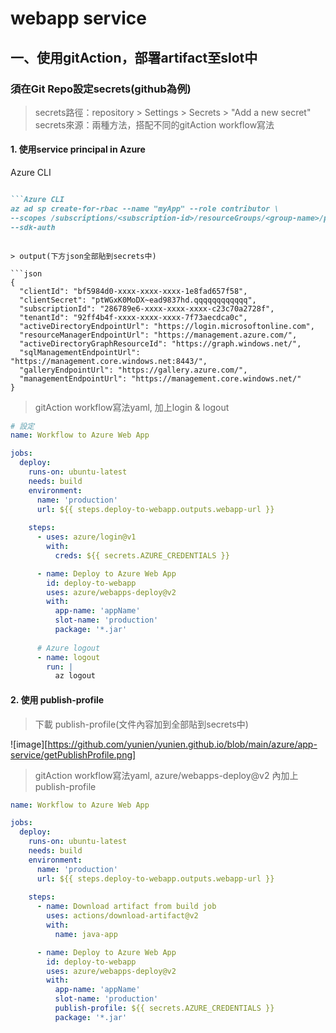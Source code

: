 # webapp service

## 一、使用gitAction，部署artifact至slot中
### 須在Git Repo設定secrets(github為例)
> secrets路徑：repository > Settings > Secrets > "Add a new secret"
> secrets來源：兩種方法，搭配不同的gitAction workflow寫法

#### 1. 使用service principal in Azure
Azure CLI
```markdown

```Azure CLI
az ad sp create-for-rbac --name "myApp" --role contributor \
--scopes /subscriptions/<subscription-id>/resourceGroups/<group-name>/providers/Microsoft.Web/sites/<app-name> \
--sdk-auth
```
```

> output(下方json全部貼到secrets中)

```json
{
  "clientId": "bf5984d0-xxxx-xxxx-xxxx-1e8fad657f58",
  "clientSecret": "ptWGxK0MoDX~ead9837hd.qqqqqqqqqqqq",
  "subscriptionId": "286789e6-xxxx-xxxx-xxxx-c23c70a2728f",
  "tenantId": "92ff4b4f-xxxx-xxxx-xxxx-7f73aecdca0c",
  "activeDirectoryEndpointUrl": "https://login.microsoftonline.com",
  "resourceManagerEndpointUrl": "https://management.azure.com/",
  "activeDirectoryGraphResourceId": "https://graph.windows.net/",
  "sqlManagementEndpointUrl": "https://management.core.windows.net:8443/",
  "galleryEndpointUrl": "https://gallery.azure.com/",
  "managementEndpointUrl": "https://management.core.windows.net/"
}
```
> gitAction workflow寫法yaml, 加上login & logout
```yaml
# 設定
name: Workflow to Azure Web App

jobs:
  deploy:
    runs-on: ubuntu-latest
    needs: build
    environment:
      name: 'production'
      url: ${{ steps.deploy-to-webapp.outputs.webapp-url }}
    
    steps:
      - uses: azure/login@v1
        with:
          creds: ${{ secrets.AZURE_CREDENTIALS }}

      - name: Deploy to Azure Web App
        id: deploy-to-webapp
        uses: azure/webapps-deploy@v2
        with:
          app-name: 'appName'
          slot-name: 'production'
          package: '*.jar'
      
      # Azure logout 
      - name: logout
        run: |
          az logout
```

#### 2. 使用 publish-profile
> 下載 publish-profile(文件內容加到全部貼到secrets中)

![image][https://github.com/yunien/yunien.github.io/blob/main/azure/app-service/getPublishProfile.png]

> gitAction workflow寫法yaml, azure/webapps-deploy@v2 內加上 publish-profile
```yaml
name: Workflow to Azure Web App

jobs:
  deploy:
    runs-on: ubuntu-latest
    needs: build
    environment:
      name: 'production'
      url: ${{ steps.deploy-to-webapp.outputs.webapp-url }}
    
    steps:
      - name: Download artifact from build job
        uses: actions/download-artifact@v2
        with:
          name: java-app

      - name: Deploy to Azure Web App
        id: deploy-to-webapp
        uses: azure/webapps-deploy@v2
        with:
          app-name: 'appName'
          slot-name: 'production'
          publish-profile: ${{ secrets.AZURE_CREDENTIALS }}
          package: '*.jar'

```